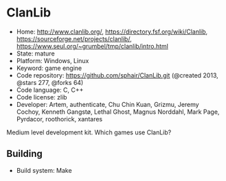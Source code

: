 # ClanLib

- Home: http://www.clanlib.org/, https://directory.fsf.org/wiki/Clanlib, https://sourceforge.net/projects/clanlib/, https://www.seul.org/~grumbel/tmp/clanlib/intro.html
- State: mature
- Platform: Windows, Linux
- Keyword: game engine
- Code repository: https://github.com/sphair/ClanLib.git (@created 2013, @stars 277, @forks 64)
- Code language: C, C++
- Code license: zlib
- Developer: Artem, authenticate, Chu Chin Kuan, Grizmu, Jeremy Cochoy, Kenneth Gangstø, Lethal Ghost, Magnus Norddahl, Mark Page, Pyrdacor, roothorick, xantares

Medium level development kit.
Which games use ClanLib?

## Building

- Build system: Make

